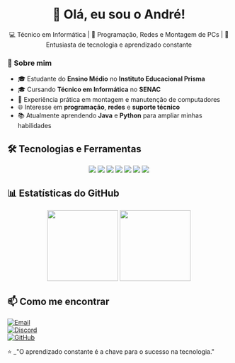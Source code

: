 <h1 align="center">👋 Olá, eu sou o André!</h1>


<p align="center">
💻 Técnico em Informática | 📌 Programação, Redes e Montagem de PCs | 🚀 Entusiasta de tecnologia e aprendizado constante
</p>

### 📖 Sobre mim
- 🎓 Estudante do **Ensino Médio** no **Instituto Educacional Prisma**
- 🎓 Cursando **Técnico em Informática** no **SENAC**
- 🔧 Experiência prática em montagem e manutenção de computadores
- 🌐 Interesse em **programação**, **redes** e **suporte técnico**
- 📚 Atualmente aprendendo **Java** e **Python** para ampliar minhas habilidades


## 🛠️ Tecnologias e Ferramentas
<p align="center">
  <img src="https://img.shields.io/badge/HTML5-E34F26?style=for-the-badge&logo=html5&logoColor=white" />
  <img src="https://img.shields.io/badge/CSS3-1572B6?style=for-the-badge&logo=css3&logoColor=white" />
  <img src="https://img.shields.io/badge/Java-007396?style=for-the-badge&logo=openjdk&logoColor=white" />
  <img src="https://img.shields.io/badge/Python-3776AB?style=for-the-badge&logo=python&logoColor=white" />
  <img src="https://img.shields.io/badge/Linux-FCC624?style=for-the-badge&logo=linux&logoColor=black" />
  <img src="https://img.shields.io/badge/Windows-0078D6?style=for-the-badge&logo=windows&logoColor=white" />
  <img src="https://img.shields.io/badge/Git-F05032?style=for-the-badge&logo=git&logoColor=white" />
</p>


## 📊 Estatísticas do GitHub
<p align="center">
  <img height="160em" src="https://github-readme-stats.vercel.app/api?username=AndreNorte7&show_icons=true&theme=tokyonight&count_private=true" />
  <img height="160em" src="https://github-readme-stats.vercel.app/api/top-langs/?username=AndreNorte7&layout=compact&theme=tokyonight" />
</p>


## 📫 Como me encontrar

[![Email](https://img.shields.io/badge/Email-herrydenger92@gmail.com-red?style=for-the-badge&logo=gmail)](mailto:herrydenger92@gmail.com)  
[![Discord](https://img.shields.io/badge/Discord-strak777__%20-5865F2?style=for-the-badge&logo=discord)](https://discord.gg/tVyBdFdG)  
[![GitHub](https://img.shields.io/badge/GitHub-andrenorte7-181717?style=for-the-badge&logo=github)](https://github.com/andrenorte7)


⭐ _"O aprendizado constante é a chave para o sucesso na tecnologia."
